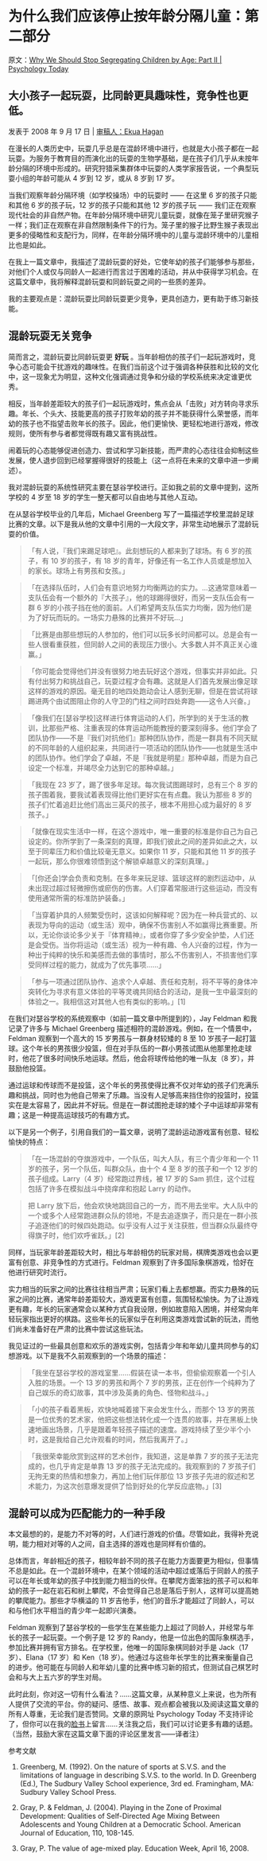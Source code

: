 # 为什么我们应该停止按年龄分隔儿童：第二部分

原文：[Why We Should Stop Segregating Children by Age: Part II | Psychology Today](https://www.psychologytoday.com/us/blog/freedom-learn/200809/why-we-should-stop-segregating-children-age-part-ii)

## 大小孩子一起玩耍，比同龄更具趣味性，竞争性也更低。

发表于 2008 年 9 月 17 日 | [审稿人：Ekua Hagan](https://www.psychologytoday.com/us/docs/editorial-process)

在漫长的人类历史中，玩耍几乎总是在混龄环境中进行，也就是大小孩子都在一起玩耍。为服务于教育目的而演化出的玩耍的生物学基础，是在孩子们几乎从未按年龄分隔的环境中形成的。研究狩猎采集群体中玩耍的人类学家报告说，一个典型玩耍小组的年龄可能从 4 岁到 12 岁，或从 8 岁到 17 岁。

当我们观察年龄分隔环境（如学校操场）中的玩耍时 —— 在这里 6 岁的孩子只能和其他 6 岁的孩子玩，12 岁的孩子只能和其他 12 岁的孩子玩 —— 我们正在观察现代社会的非自然产物。在年龄分隔环境中研究儿童玩耍，就像在笼子里研究猴子一样；我们正在观察在非自然限制条件下的行为。笼子里的猴子比野生猴子表现出更多的侵略性和支配行为，同样，在年龄分隔环境中的儿童与混龄环境中的儿童相比也是如此。

在我上一篇文章中，我描述了混龄玩耍的好处，它使年幼的孩子们能够参与那些，对他们个人或仅与同龄人一起进行而言过于困难的活动，并从中获得学习机会。在这篇文章中，我将解释混龄玩耍和同龄玩耍之间的一些质的差异。

我的主要观点是：混龄玩耍比同龄玩耍更少竞争，更具创造力，更有助于练习新技能。

## 混龄玩耍无关竞争

简而言之，混龄玩耍比同龄玩耍更 **好玩** 。当年龄相仿的孩子们一起玩游戏时，竞争心态可能会干扰游戏的趣味性。在我们当前这个过于强调各种获胜和比较的文化中，这一现象尤为明显，这种文化强调通过竞争和分级的学校系统来决定谁更优秀。

相反，当年龄差距较大的孩子们一起玩游戏时，焦点会从「击败」对方转向寻求乐趣。年长、个头大、技能更高的孩子打败年幼的孩子并不能获得什么荣誉感，而年幼的孩子也不指望击败年长的孩子。因此，他们更愉快、更轻松地进行游戏，修改规则，使所有参与者都觉得既有趣又富有挑战性。

闹着玩的心态能够促进创造力、尝试和学习新技能，而严肃的心态往往会抑制这些发展，使人退步回到已经掌握得很好的技能上（这一点将在未来的文章中进一步阐述）。

我对混龄玩耍的系统性研究主要在瑟谷学校进行。正如我之前的文章中提到，这所学校的 4 岁至 18 岁的学生一整天都可以自由地与其他人互动。

在从瑟谷学校毕业的几年后，Michael Greenberg 写了一篇描述学校里混龄足球比赛的文章。以下是我从他的文章中引用的一大段文字，非常生动地展示了混龄玩耍的价值。

> 「有人说，『我们来踢足球吧』。此刻想玩的人都来到了球场。有 6 岁的孩子，有 10 岁的孩子，有 18 岁的青年，好像还有一名工作人员或是想加入的家长。球场上有男孩和女孩。」

>

> 「在选择队伍时，人们会有意识地努力均衡两边的实力。...这通常意味着一支队伍会有一个额外的『大孩子』，他的球踢得很好，而另一支队伍会有一群 6 岁的小孩子挡在他的面前。人们希望两支队伍实力均衡，因为他们是为了好玩而玩的。一场实力悬殊的比赛并不好玩...」

>

> 「比赛是由那些想玩的人参加的，他们可以玩多长时间都可以。总是会有一些人很看重获胜，但同龄人之间的表现压力很小。大多数人并不真正关心谁赢。」

>

> 「你可能会觉得他们并没有很努力地去玩好这个游戏，但事实并非如此。只有付出努力和挑战自己，玩耍过程才会有趣。这就是人们首先发展出像足球这样的游戏的原因。毫无目的地四处跑动会让人感到无聊，但是在尝试将球踢进两个由试图阻止你的人守卫的门柱之间时四处奔跑——这令人兴奋。」

>

> 「像我们在[瑟谷学校]这样进行体育运动的人们，所学到的关于生活的教训，比那些严格、注重表现的体育运动所能教授的要深刻得多。他们学会了团队协作——不是『我们对抗他们』那种团队协作，而是一群具有不同天赋的不同年龄的人组织起来，共同进行一项活动的团队协作——也就是生活中的团队协作。他们学会了卓越，不是『我就是明星』那种卓越，而是为自己设定一个标准，并竭尽全力达到它的那种卓越。」

>

> 「我现在 23 岁了，踢了很多年足球。每次我试图踢球时，总有三个 8 岁的孩子围着我，要我试着表现得比他们更好实在有点蠢。我认为那些 8 岁的孩子们忙着追赶比他们高出三英尺的孩子，根本不用担心成为最好的 8 岁孩子。」

>

> 「就像在现实生活中一样，在这个游戏中，唯一重要的标准是你自己为自己设定的。你所学到了一条深刻的真理，即我们彼此之间的差异如此之大，以至于同辈压力和价值比较毫无意义。如果你 11 岁，只能和其他 11 岁的孩子一起玩，那么你很难领悟到这个解锁卓越意义的深刻真理。」

>

> 「[你还会]学会负责和克制。在多年来玩足球、篮球这样的剧烈运动中，从未出现过超过轻微擦伤或瘀伤的伤害。人们穿着常服进行这些运动，而没有使用通常所需的标准防护装备。」

>

> 「当穿着护具的人频繁受伤时，这该如何解释呢？因为在一种兵营式的、以表现为导向的运动（或生活）观中，确保不伤害别人不如赢得比赛重要。所以，无论你谈论多少关于『体育精神』，或者你穿了多少安全护垫，人们还是会受伤。当你将运动（或生活）视为一种有趣、令人兴奋的过程，作为一种出于纯粹的快乐和美感而去做的事情时，那么不伤害别人，不损害他们享受同样过程的能力，就成为了优先事项……」

>

> 「参与一项通过团队协作、追求个人卓越、责任和克制，将不平等的身体冲突转化为寻求有意义体验的平等灵魂共同结合的活动，是我一生中最深刻的体验之一。我相信这对其他人也有类似的影响。」[1]

在我们对瑟谷学校的系统观察中（如前一篇文章中所提到的），Jay Feldman 和我记录了许多与 Michael Greenberg 描述相符的混龄游戏。例如，在一个情景中，Feldman 观察到一个高大的 15 岁男孩与一群身材较矮的 8 至 10 岁孩子一起打篮球。这个年长的男孩很少投篮，但在对手队伍的一群小男孩试图从他那里抢走球时，他花了很多时间快乐地运球。然后，他会将球传给他的唯一队友（8 岁），并鼓励他投篮。

通过运球和传球而不是投篮，这个年长的男孩使得比赛不仅对年幼的孩子们充满乐趣和挑战，同时也为他自己带来了乐趣。当没有人足够高来挡住你的投篮时，投篮实在是太容易了，因此并不好玩。但是在一群试图抢走球的矮个子中运球却非常有趣；这是一种提高运球技巧的有趣方式。

以下是另一个例子，引用自我们的一篇文章，说明了混龄运动游戏富有创意、轻松愉快的特点：

> 「在一场混龄的夺旗游戏中，一个队伍，叫大人队，有三个青少年和一个 11 岁的孩子，另一个队伍，叫群众队，由十个 4 至 8 岁的孩子和一个 12 岁的孩子组成。Larry（4 岁）经常跑过界线，被 17 岁的 Sam 抓住，这个过程包括了许多在模拟战斗中挠痒痒和抱起 Larry 的动作。

>

> 把 Larry 放下后，他会欢快地跳回自己的一方，而不用去坐牢。大人队中的一个或多个人经常跑进群众队的领地，不是去追逐旗子，而只是在一群小孩子追逐他们的时候四处跑动。似乎没有人过于关注获胜，但当群众队最终夺得旗子时，他们欢呼雀跃。」[2]

同样，当玩家年龄差距较大时，相比与年龄相仿的玩家对局，棋牌类游戏也会以更富有创意、非竞争性的方式进行。Feldman 观察到了许多国际象棋游戏，恰好在他进行研究时流行。

实力相当的玩家之间的比赛往往相当严肃；玩家们看上去都想赢。而实力悬殊的玩家之间的比赛，通常年龄差距较大，游戏更富有创意，氛围轻松愉快。为了让游戏更有趣，年长的玩家通常会以某种方式自我设限，例如故意陷入困境，并经常向年轻玩家指出更好的棋路。这些年长的玩家似乎在利用这类游戏尝试新的玩法，而他们尚未准备好在严肃的比赛中尝试这些玩法。

我见证过的一些最具创意和欢乐的游戏实例，包括青少年和年幼儿童共同参与的幻想游戏。以下是我不久前观察到的一个场景的描述：

> 「我坐在瑟谷学校的游戏室里……假装在读一本书，但偷偷观察着一个引人入胜的场景。一个 13 岁的男孩和两个 7 岁的男孩，正在创作一个纯粹为了自己娱乐的奇幻故事，其中涉及英勇的角色、怪物和战斗。」

>

> 「小的孩子看着黑板，欢快地喊着接下来会发生什么，而那个 13 岁的男孩是一位优秀的艺术家，他把这些想法转化成一个连贯的故事，并在黑板上快速地画出场景，几乎是跟着年轻孩子描述的速度。游戏持续了至少半个小时，这是我给自己允许观看的时间，然后我离开了。」

>

> 「我很荣幸能欣赏到这样的艺术创作，我知道，这是单靠 7 岁的孩子无法完成的，也几乎肯定是单靠 13 岁的孩子无法完成的。我观察到的 7 岁孩子们无拘无束的热情和想象力，再加上他们玩伴那位 13 岁孩子先进的叙述和艺术能力，为这次创意爆发提供了恰到好处的化学反应底物。」[3]

## 混龄可以成为匹配能力的一种手段

本文最想的的，是能力不对等的时，人们进行游戏的价值。尽管如此，我得补充说明，能力相对对等的人之间，自主选择的游戏也是同样有价值的。

总体而言，年龄相近的孩子，相较年龄不同的孩子在能力方面要更为相似，但事情不总是如此。在一个混龄环境中，在某个领域的活动中超过或落后于同龄人的孩子可以在年长或年幼的孩子中找到能力相当的伙伴。在攀爬方面笨拙的孩子可以和年幼的孩子一起在岩石和树上攀爬，不会觉得自己总是落后于别人，这样可以提高她的攀爬能力。那些才华横溢的 11 岁吉他手，他们的音乐才能超过了同龄人，可以和与他们水平相当的青少年一起即兴演奏。

Feldman 观察到了瑟谷学校的一些学生在某些能力上超过了同龄人，并经常与年长的孩子一起玩耍。一个例子是 12 岁的 Randy，他是一位出色的国际象棋选手，参加比赛并拥有官方排名。在学校里，他唯一的国际象棋同龄对手是 Jack（17 岁）、Elana（17 岁）和 Ken（18 岁）。他通过与这些年长学生的比赛来衡量自己的进步。他可能在与同龄人和年幼儿童的比赛中练习新的招式，但测试自己棋艺时会和与大上五六岁的学生对局。

此时此刻，你对这一切有什么看法？……这篇文章，从某种意义上来说，也为所有人提供了交流的平台。你的疑问、感悟、故事、观点都会被我以及阅读这篇文章的所有人尊重，无论我们是否赞同。文章的原网址 Psychology Today 不支持评论了，但你可以在我的[脸书](https://www.facebook.com/peter.gray.3572)上留言……关注我之后，我们可以讨论更多有趣的话题。（当然，鼓励大家在这篇文章下面的评论区里发言——译者注）

参考文献

1. Greenberg, M. (1992). On the nature of sports at S.V.S. and the limitations of language in describing S.V.S. to the world. In D. Greenberg (Ed.), The Sudbury Valley School experience, 3rd ed. Framingham, MA: Sudbury Valley School Press.

2. Gray, P. & Feldman, J. (2004). Playing in the Zone of Proximal Development: Qualities of Self-Directed Age Mixing Between Adolescents and Young Children at a Democratic School. American Journal of Education, 110, 108-145.

3. Gray, P. The value of age-mixed play. Education Week, April 16, 2008.